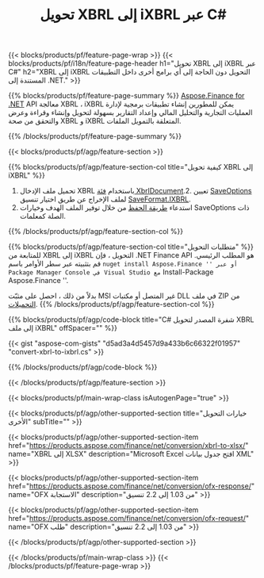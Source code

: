 ﻿---
title: تحويل XBRL إلى iXBRL عبر C#
description: نموذج رمز للتحويل من XBRL إلى iXBRL C#. استخدم API رمز المثال لملفات الدُفعات XBRL iXBRL للتحويل داخل التطبيقات المستندة إلى .NET. 
url: /ar/net/conversion/xbrl-to-ixbrl/
family: finance
platformtag: net
feature: convert
informat: XBRL
outformat: iXBRL
otherformats: XLSX
---
{{< blocks/products/pf/feature-page-wrap >}}
{{< blocks/products/pf/i18n/feature-page-header h1="تحويل XBRL إلى iXBRL عبر C#" h2="XBRL إلى iXBRL التحويل دون الحاجة إلى أي برامج أخرى داخل التطبيقات المستندة إلى .NET." >}}

{{% blocks/products/pf/feature-page-summary %}}
[Aspose.Finance for .NET](https://products.aspose.com/finance/net/) API معالجة XBRL ، iXBRL يمكن للمطورين إنشاء تطبيقات برمجية لإدارة العمليات التجارية والتحليل المالي وإعداد التقارير بسهولة لتحويل وإنشاء وقراءة وعرض والتحقق من صحة XBRL و iXBRL المتعلقة بالتمويل الملفات. 

{{% /blocks/products/pf/feature-page-summary %}}

{{< blocks/products/pf/agp/feature-section >}}

{{% blocks/products/pf/agp/feature-section-col title="كيفية تحويل XBRL إلى iXBRL" %}}
1. تحميل ملف الإدخال XBRL باستخدام [فئة XbrlDocument](https://apireference.aspose.com/finance/net/aspose.finance.xbrl/xbrldocument).2. تعيين [SaveOptions](https://apireference.aspose.com/finance/net/aspose.finance.xbrl/saveoptions) لملف الإخراج عن طريق اختيار تنسيق [SaveFormat.IXBRL](https://apireference.aspose.com/finance/net/aspose.finance.xbrl/saveformat).
3. استدعاء [طريقة الحفظ](https://apireference.aspose.com/finance/net/aspose.finance.xbrl.xbrldocument/save/methods/2) من خلال توفير الملف الهدف وخيارات SaveOptions ذات الصلة كمعلمات.

{{% /blocks/products/pf/agp/feature-section-col %}}

{{% blocks/products/pf/agp/feature-section-col title="متطلبات التحويل" %}}
للمتابعة من XBRL إلى iXBRL التحويل ، فإن .NET Finance API هو المطلب الرئيسي. قم بتثبيته عبر سطر الأوامر باسم `` nuget install Aspose.Finance '' أو عبر Package Manager Console في Visual Studio مع `` Install-Package Aspose.Finance ''.

بدلاً من ذلك ، احصل على مثبّت MSI غير المتصل أو مكتبات DLL في ملف ZIP من [التحميلات](https://downloads.aspose.com/finance/net).
{{% /blocks/products/pf/agp/feature-section-col %}}

{{% blocks/products/pf/agp/code-block title="C# شفرة المصدر لتحويل XBRL إلى ملف iXBRL" offSpacer="" %}}

{{< gist "aspose-com-gists" "d5ad3a4d5457d9a433b6c66322f01957" "convert-xbrl-to-ixbrl.cs" >}}

{{% /blocks/products/pf/agp/code-block %}}

{{< /blocks/products/pf/agp/feature-section >}}

{{< blocks/products/pf/main-wrap-class isAutogenPage="true" >}}

{{< blocks/products/pf/agp/other-supported-section title="خيارات التحويل الأخرى" subTitle="" >}}

{{< blocks/products/pf/agp/other-supported-section-item href="https://products.aspose.com/finance/net/conversion/xbrl-to-xlsx/" name="XBRL إلى XLSX" description="Microsoft Excel افتح جدول بيانات XML" >}}

{{< blocks/products/pf/agp/other-supported-section-item href="https://products.aspose.com/finance/net/conversion/ofx-response/" name="OFX الاستجابة" description="من 1.03 إلى 2.2 تنسيق" >}}

{{< blocks/products/pf/agp/other-supported-section-item href="https://products.aspose.com/finance/net/conversion/ofx-request/" name="OFX طلب" description="من 1.03 إلى 2.2 تنسيق" >}}

{{< /blocks/products/pf/agp/other-supported-section >}}

{{< /blocks/products/pf/main-wrap-class >}}
{{< /blocks/products/pf/feature-page-wrap >}}